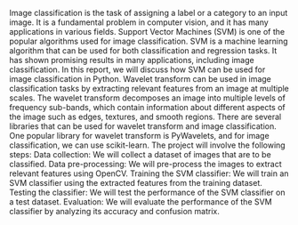 Image classification is the task of assigning a label or a category to an input image. It
is a fundamental problem in computer vision, and it has many applications in various
fields. Support Vector Machines (SVM) is one of the popular algorithms used for
image classification. SVM is a machine learning algorithm that can be used for both
classification and regression tasks. It has shown promising results in many
applications, including image classification. In this report, we will discuss how SVM
can be used for image classification in Python.
Wavelet transform can be used in image classification tasks by extracting relevant
features from an image at multiple scales. The wavelet transform decomposes an
image into multiple levels of frequency sub-bands, which contain information about
different aspects of the image such as edges, textures, and smooth regions.
There are several libraries that can be used for wavelet transform and image
classification. One popular library for wavelet transform is PyWavelets, and for image
classification, we can use scikit-learn.
The project will involve the following steps:
Data collection: We will collect a dataset of images that are to be classified.
Data pre-processing: We will pre-process the images to extract relevant features
using OpenCV.
Training the SVM classifier: We will train an SVM classifier using the extracted
features from the training dataset.
Testing the classifier: We will test the performance of the SVM classifier on a test
dataset.
Evaluation: We will evaluate the performance of the SVM classifier by analyzing its
accuracy and confusion matrix.
